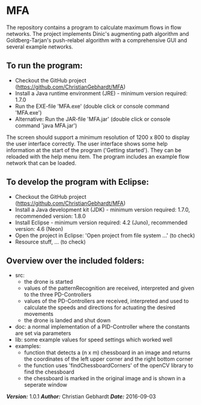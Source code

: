 # MFA

The repository contains a program to calculate maximum flows in flow networks. The project implements Dinic's augmenting path algorithm and Goldberg-Tarjan's push-relabel algorithm with a comprehensive GUI and several example networks.

## To run the program:
* Checkout the GitHub project (https://github.com/ChristianGebhardt/MFA)
* Install a Java runtime environment (JRE) - minimum version required: 1.7.0
* Run the EXE-file 'MFA.exe' (double click or console command 'MFA.exe')
* Alternative: Run the JAR-file 'MFA.jar' (double click or console command 'java MFA.jar')

The screen should support a minimum resolution of 1200 x 800 to display the user interface correctly.
The user interface shows some help information at the start of the program ('Getting started'). They can be reloaded with the help menu item.
The program includes an example flow network that can be loaded.

## To develop the program with Eclipse:
* Checkout the GitHub project (https://github.com/ChristianGebhardt/MFA)
* Install a Java development kit (JDK) - minimum version required: 1.7.0, recommended version: 1.8.0
* Install Eclipse - minimum version required: 4.2 (Juno), recommended version: 4.6 (Neon)
* Open the project in Eclipse: 'Open project from file system ...' (to check)
* Resource stuff, ... (to check)

## Overview over the included folders:
* src:
    + the drone is started
    + values of the patternRecognition are received, interpreted and given to the three PD-Controllers
    + values of the PD-Controllers are received, interpreted and used to calculate the speeds and directions for actuating the desired movements
    + the drone is landed and shut down
* doc: a normal implementation of a PID-Controller where the constants are set via parameters
* lib: some example values for speed settings which worked well
* examples:
    + function that detects a (n x m) chessboard in an image and returns the coordinates of the left upper corner and the right bottom corner
    + the function uses 'findChessboardCorners' of the openCV library to find the chessboard
    + the chessboard is marked in the original image and is shown in a seperate window

**_Version:_** 1.0.1
**_Author:_** Christian Gebhardt
**_Date:_** 2016-09-03
